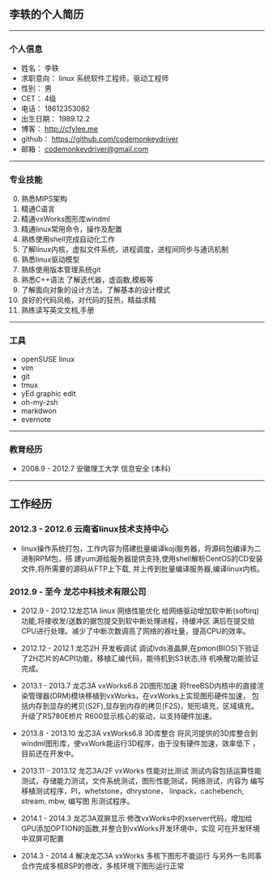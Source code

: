## 李轶的个人简历 ##

-------------------
### 个人信息 ###

* 姓名：        李轶
* 求职意向：    linux 系统软件工程师，驱动工程师
* 性别：        男
* CET：         4级
* 电话：        18612353082
* 出生日期：    1989.12.2
* 博客：        http://cfylee.me
* github：      https://github.com/codemonkeydriver
* 邮箱：        codemonkeydriver@gmail.com

-------------------
### 专业技能 ###

0.  熟悉MIPS架构
1.  精通C语言
2.  精通vxWorks图形库windml
3.  精通linux常用命令，操作及配置
4.  熟练使用shell完成自动化工作
5.  了解linux内核，虚拟文件系统，进程调度，进程间同步与通讯机制
6.  熟悉linux驱动模型
7.  熟练使用版本管理系统git
8.  熟悉C++语法 了解迭代器，虚函数,模板等
9.  了解面向对象的设计方法，了解基本的设计模式
10. 良好的代码风格，对代码的狂热，精益求精
11. 熟练读写英文文档,手册

-------------------
### 工具 ###

* openSUSE linux
* vim
* git
* tmux
* yEd graphic edit
* oh-my-zsh
* markdwon
* evernote

-------------------
### 教育经历 ###

* 2008.9 - 2012.7 安徽理工大学 信息安全 (本科)

-------------------
## 工作经历 ##

### 2012.3 - 2012.6 云南省linux技术支持中心 ###

* linux操作系统打包，工作内容为搭建批量编译koji服务器，将源码包编译为二进制RPM包，搭
  建yum源给服务器提供支持,使用shell解析CentOS的CD安装文件,将所需要的源码从FTP上下载,
  并上传到批量编译服务器,编译linux内核。

### 2012.9 - 至今 龙芯中科技术有限公司 ###

* 2012.9 - 2012.12龙芯1A linux 网络性能优化
  给网络驱动增加软中断(softirq)功能,将接收发/送数的据包提交到软中断处理进程，待缓冲区
  满后在提交给CPU进行处理。减少了中断次数调高了网络的吞吐量，提高CPU的效率。

* 2012.12 - 2012.1 龙芯2H 开发板调试
  调试lvds液晶屏,在pmon(BIOS)下验证了2H芯片的ACPI功能，移植汇编代码，能待机到S3状态,待
  机唤醒功能验证完成。

* 2013.1 - 2013.7 龙芯3A vxWorks6.8 2D图形加速
  将freeBSD内核中的直接渲染管理器(DRM)模块移植到vxWorks，在vxWorks上实现图形硬件加速，
  包括内存到显存的拷贝(S2F),显存到内存的拷贝(F2S)，矩形填充，区域填充。升级了RS780E桥片
  R600显示核心的驱动，以支持硬件加速。

* 2013.8 - 2013.10 龙芯3A vxWorks6.8 3D库整合
  将风河提供的3D库整合到windml图形库，使vxWork能运行3D程序，由于没有硬件加速，效率低下
  ，目前还在开发中。

* 2013.11 - 2013.12 龙芯3A/2F vxWorks 性能对比测试
  测试内容包括运算性能测试，存储能力测试，文件系统测试，图形性能测试，网络测试，内容为
  编写移植测试程序，PI，whetstone，dhrystone， linpack，cachebench, stream, mbw, 编写图
  形测试程序。

* 2014.1 - 2014.3 龙芯3A双屏显示
  修改vxWorks中的xserver代码，增加给GPU添加OPTION的函数,并整合到vxWorks开发环境中，实现
  可在开发环境中双屏可配置

* 2014.3 - 2014.4 解决龙芯3A vxWorks 多核下图形不能运行
  与另外一名同事合作完成多核BSP的修改，多核环境下图形运行正常
